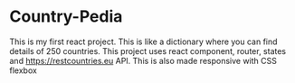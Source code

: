 # Country-Pedia

This is my first react project. This is like a dictionary where you can find details of 250 countries. This project uses react component, router, states and https://restcountries.eu API. This is also made responsive with CSS flexbox